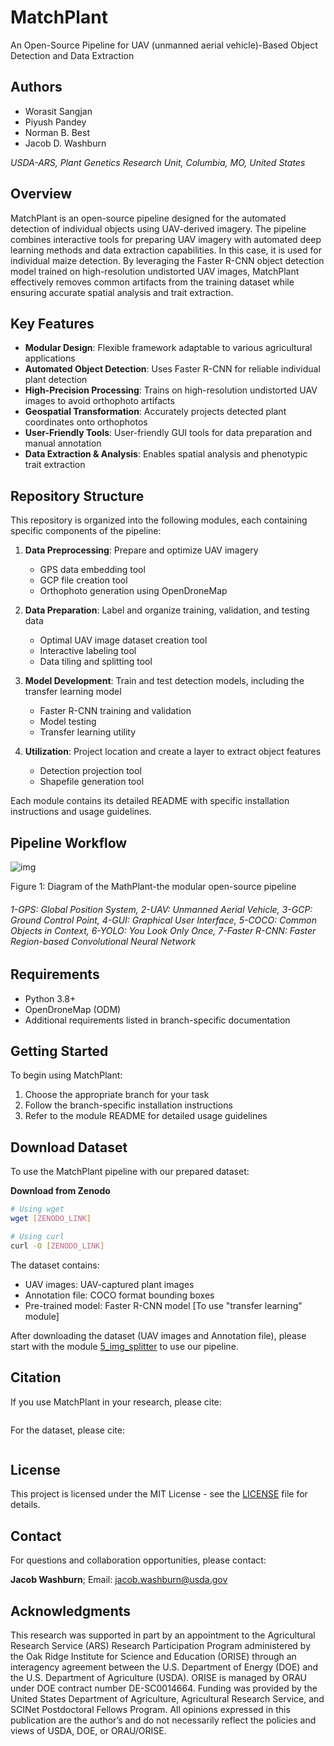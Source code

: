 # MatchPlant

An Open-Source Pipeline for UAV (unmanned aerial vehicle)-Based Object Detection and Data Extraction

## Authors

- Worasit Sangjan
- Piyush Pandey
- Norman B. Best
- Jacob D. Washburn

*USDA-ARS, Plant Genetics Research Unit, Columbia, MO, United States*

## Overview

MatchPlant is an open-source pipeline designed for the automated detection of individual objects using UAV-derived imagery. The pipeline combines interactive tools for preparing UAV imagery with automated deep learning methods and data extraction capabilities. In this case, it is used for individual maize detection. By leveraging the Faster R-CNN object detection model trained on high-resolution undistorted UAV images, MatchPlant effectively removes common artifacts from the training dataset while ensuring accurate spatial analysis and trait extraction.

## Key Features

- **Modular Design**: Flexible framework adaptable to various agricultural applications
- **Automated Object Detection**: Uses Faster R-CNN for reliable individual plant detection
- **High-Precision Processing**: Trains on high-resolution undistorted UAV images to avoid orthophoto artifacts
- **Geospatial Transformation**: Accurately projects detected plant coordinates onto orthophotos
- **User-Friendly Tools**: User-friendly GUI tools for data preparation and manual annotation
- **Data Extraction & Analysis**: Enables spatial analysis and phenotypic trait extraction

## Repository Structure

This repository is organized into the following modules, each containing specific components of the pipeline:

1. **Data Preprocessing**: Prepare and optimize UAV imagery
   - GPS data embedding tool
   - GCP file creation tool
   - Orthophoto generation using OpenDroneMap

2. **Data Preparation**: Label and organize training, validation, and testing data
   - Optimal UAV image dataset creation tool
   - Interactive labeling tool
   - Data tiling and splitting tool

3. **Model Development**: Train and test detection models, including the transfer learning model
   - Faster R-CNN training and validation
   - Model testing
   - Transfer learning utility

4. **Utilization**: Project location and create a layer to extract object features
   - Detection projection tool
   - Shapefile generation tool

Each module contains its detailed README with specific installation instructions and usage guidelines.

## Pipeline Workflow

![img](https://github.com/JacobWashburn-USDA/Ortho_to_image/blob/main/images/img.png)

Figure 1: Diagram of the MathPlant-the modular open-source pipeline

###### 1-GPS: Global Position System, 2-UAV: Unmanned Aerial Vehicle, 3-GCP: Ground Control Point, 4-GUI: Graphical User Interface, 5-COCO: Common Objects in Context, 6-YOLO: You Look Only Once, 7-Faster R-CNN: Faster Region-based Convolutional Neural Network

## Requirements

- Python 3.8+
- OpenDroneMap (ODM)
- Additional requirements listed in branch-specific documentation

## Getting Started

To begin using MatchPlant:

1. Choose the appropriate branch for your task
2. Follow the branch-specific installation instructions
3. Refer to the module README for detailed usage guidelines

## Download Dataset

To use the MatchPlant pipeline with our prepared dataset:

**Download from Zenodo**
   ```bash
   # Using wget
   wget [ZENODO_LINK]
   
   # Using curl
   curl -O [ZENODO_LINK]
   ```

The dataset contains:
- UAV images: UAV-captured plant images
- Annotation file: COCO format bounding boxes
- Pre-trained model: Faster R-CNN model [To use "transfer learning" module]

After downloading the dataset (UAV images and Annotation file), please start with the module [5_img_splitter](https://github.com/JacobWashburn-USDA/Ortho_to_image/tree/main/5_img_splitter) to use our pipeline.

## Citation

If you use MatchPlant in your research, please cite:

```
```

For the dataset, please cite:

```
```

## License

This project is licensed under the MIT License - see the [LICENSE](LICENSE) file for details.

## Contact

For questions and collaboration opportunities, please contact:

**Jacob Washburn**; Email: jacob.washburn@usda.gov

## Acknowledgments

This research was supported in part by an appointment to the Agricultural Research Service (ARS) Research Participation Program administered by the Oak Ridge Institute for Science and Education (ORISE) through an interagency agreement between the U.S. Department of Energy (DOE) and the U.S. Department of Agriculture (USDA). ORISE is managed by ORAU under DOE contract number DE-SC0014664. Funding was provided by the United States Department of Agriculture, Agricultural Research Service, and SCINet Postdoctoral Fellows Program. All opinions expressed in this publication are the author’s and do not necessarily reflect the policies and views of USDA, DOE, or ORAU/ORISE.
